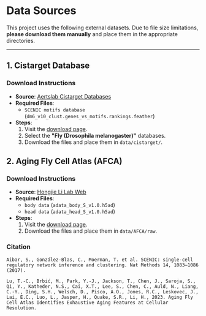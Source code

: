 # Data Sources

This project uses the following external datasets. Due to file size limitations, **please download them manually** and place them in the appropriate directories.

---

## 1. Cistarget Database

### Download Instructions
- **Source**: [Aertslab Cistarget Databases](https://resources.aertslab.org/cistarget/databases/)
- **Required Files**: 
  - `SCENIC motifs database` (`dm6_v10_clust.genes_vs_motifs.rankings.feather`)
- **Steps**:
  1. Visit the [download page](https://resources.aertslab.org/cistarget/databases/).
  2. Select the **"Fly (Drosophila melanogaster)"** databases.
  3. Download the files and place them in `data/cistarget/`.

## 2. Aging Fly Cell Atlas (AFCA)

### Download Instructions
- **Source**: [Hongjie Li Lab Web](https://hongjielilab.org/afca/)
- **Required Files**: 
  - `body data` (`adata_body_S_v1.0.h5ad`)
  - `head data` (`adata_head_S_v1.0.h5ad`)
- **Steps**:
  1. Visit the [download page](https://hongjielilab.shinyapps.io/AFCA/).
  2. Download the files and place them in `data/AFCA/raw`.

### Citation
```plaintext
Aibar, S., González-Blas, C., Moerman, T. et al. SCENIC: single-cell regulatory network inference and clustering. Nat Methods 14, 1083–1086 (2017).

Lu, T.-C., Brbić, M., Park, Y.-J., Jackson, T., Chen, J., Saroja, S., Qi, Y., Katheder, N.S., Cai, X.T., Lee, S., Chen, C., Auld, N., Liang, C.-Y., Ding, S.H., Welsch, D., Pisco, A.O., Jones, R.C., Leskovec, J., Lai, E.C., Luo, L., Jasper, H., Quake, S.R., Li, H., 2023. Aging Fly Cell Atlas Identifies Exhaustive Aging Features at Cellular Resolution.
